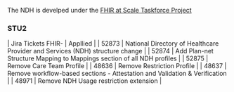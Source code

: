 The NDH is develped under the [FHIR at Scale Taskforce Project](https://confluence.hl7.org/display/FAST)

### STU2 
<style>
    th{border: solid 2px lightgrey;}
    td{border: solid 2px lightgrey;}
</style>
| Jira Tickets FHIR- | Appllied |
| 52873 | National Directory of Healthcare Provider and Services (NDH) structure change |
| 52874 | Add Plan-net Structure Mapping to Mappings section of all NDH profiles |
| 52875 | Remove Care Team Profile |
| 48636 | Remove Restriction Profile |
| 48637 | Remove workflow-based sections - Attestation and Validation & Verification | 
| 48971 | Remove NDH Usage restriction extension |